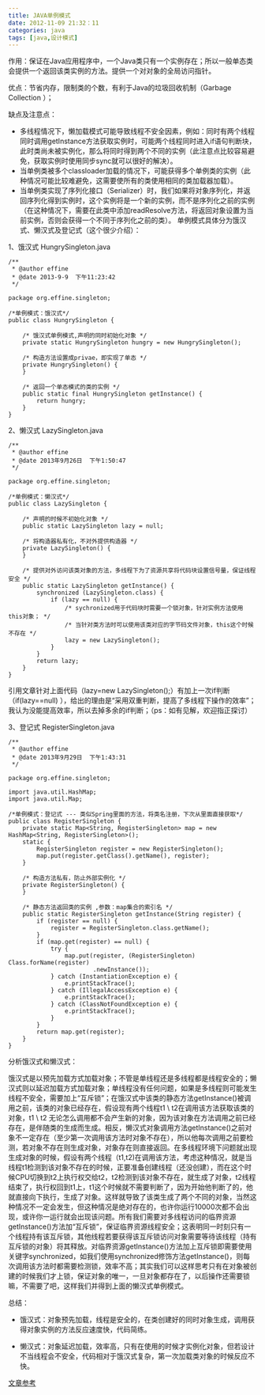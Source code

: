 ```yaml
---
title: JAVA单例模式
date: 2012-11-09 21:32：11
categories: java
tags: [java,设计模式]
---
```

作用：保证在Java应用程序中，一个Java类只有一个实例存在；所以一般单态类会提供一个返回该类实例的方法。提供一个对对象的全局访问指针。

优点：节省内存，限制类的个数，有利于Java的垃圾回收机制（Garbage Collection ）；

缺点及注意点：

* 多线程情况下，懒加载模式可能导致线程不安全因素，例如：同时有两个线程同时调用getInstance方法获取实例时，可能两个线程同时进入if语句判断块，此时类尚未被实例化，那么将同时得到两个不同的实例（此注意点比较容易避免，获取实例时使用同步sync就可以很好的解决）。
* 当单例类被多个classloader加载的情况下，可能获得多个单例类的实例（此种情况可能比较难避免，这需要使所有的类使用相同的类加载器加载）。
* 当单例类实现了序列化接口（Serializer）时，我们如果将对象序列化，并返回序列化得到实例时，这个实例将是一个新的实例，而不是序列化之前的实例（在这种情况下，需要在此类中添加readResolve方法，将返回对象设置为当前实例，否则会获得一个不同于序列化之前的类）。
单例模式具体分为饿汉式、懒汉式及登记式（这个很少介绍）：

1、饿汉式  HungrySingleton.java
	
	/** 
	 * @author effine 
	 * @date 2013-9-9  下午11:23:42
	 */  
	  
	package org.effine.singleton;  
	  
	/*单例模式：饿汉式*/  
	public class HungrySingleton {  
	  
	    /* 饿汉式单例模式,声明的同时初始化对象 */  
	    private static HungrySingleton hungry = new HungrySingleton();  
	  
	    /* 构造方法设置成privae，即实现了单态 */  
	    private HungrySingleton() {  
	    }  
	  
	    /* 返回一个单态模式的类的实例 */  
	    public static final HungrySingleton getInstance() {  
	        return hungry;  
	    }  
	}  
2、懒汉式  LazySingleton.java
	
	/** 
	 * @author effine 
	 * @date 2013年9月26日  下午1:50:47 
	 */  
	  
	package org.effine.singleton;  
	  
	/*单例模式：懒汉式*/  
	public class LazySingleton {  
	  
	    /* 声明的时候不初始化对象 */  
	    public static LazySingleton lazy = null;  
	  
	    /* 将构造器私有化，不对外提供构造器 */  
	    private LazySingleton() {  
	    }  
	  
	    /* 提供对外访问该类对象的方法，多线程下为了资源共享将代码块设置信号量，保证线程安全 */  
	    public static LazySingleton getInstance() {  
	  		synchronized (LazySingleton.class) {
	        	if (lazy == null) {  
	            	/* sychronized用于代码块时需要一个锁对象，针对实例方法使用this对象； */  
	           		/* 当针对类方法时可以使用该类对应的字节码文件对象，this这个时候不存在 */  
	                lazy = new LazySingleton();  
	            }  
	        }  
	        return lazy;  
	    }  
	}  
引用文章针对上面代码（lazy=new LazySingleton();）有加上一次if判断（if(lazy==null) ），给出的理由是“采用双重判断，提高了多线程下操作的效率”；我认为没能提高效率，所以去掉多余的if判断；（ps：如有见解，欢迎指正探讨）

3、登记式  RegisterSingleton.java
	
	/** 
	 * @author effine 
	 * @date 2013年9月29日  下午1:43:31 
	 */  
	  
	package org.effine.singleton;  
	  
	import java.util.HashMap;  
	import java.util.Map;  
	  
	/*单例模式：登记式 --- 类似Spring里面的方法，将类名注册，下次从里面直接获取*/  
	public class RegisterSingleton {  
	    private static Map<String, RegisterSingleton> map = new HashMap<String, RegisterSingleton>();  
	    static {  
	        RegisterSingleton register = new RegisterSingleton();  
	        map.put(register.getClass().getName(), register);  
	    }  
	  
	    /* 构造方法私有，防止外部实例化 */  
	    private RegisterSingleton() {  
	    }  
	  
	    /* 静态方法返回类的实例 ,参数：map集合的索引名 */  
	    public static RegisterSingleton getInstance(String register) {  
	        if (register == null) {  
	            register = RegisterSingleton.class.getName();  
	        }  
	        if (map.get(register) == null) {  
	            try {  
	                map.put(register, (RegisterSingleton) Class.forName(register)  
	                        .newInstance());  
	            } catch (InstantiationException e) {  
	                e.printStackTrace();  
	            } catch (IllegalAccessException e) {  
	                e.printStackTrace();  
	            } catch (ClassNotFoundException e) {  
	                e.printStackTrace();  
	            }  
	        }  
	        return map.get(register);  
	    }  
	}  
分析饿汉式和懒汉式：

饿汉式是以预先加载方式加载对象；不管是单线程还是多线程都是线程安全的；懒汉式则以延迟加载方式加载对象；单线程没有任何问题，如果是多线程则可能发生线程不安全，需要加上“互斥锁”；在饿汉式中该类的静态方法getInstance()被调用之前，该类的对象已经存在，假设现有两个线程t1 \ t2在调用该方法获取该类的对象，t1 \ t2 无论怎么调用都不会产生新的对象，因为该对象在方法调用之前已经存在，是伴随类的生成而生成。相反，懒汉式对象调用方法getInstance()之前对象不一定存在（至少第一次调用该方法时对象不存在），所以他每次调用之前要检测，若对象不存在则生成对象，对象存在则直接返回。在多线程环境下问题就出现生成对象的时候，假设有两个线程（t1,t2)在调用该方法，考虑这种情况，就是当线程t1检测到该对象不存在的时候，正要准备创建线程（还没创建），而在这个时候CPU切换到t2上执行权交给t2，t2检测到该对象不存在，就生成了对象，t2线程结束了，执行权回到t1上，t1这个时候就不需要判断了，因为开始他判断了的，他就直接向下执行，生成了对象。这样就导致了该类生成了两个不同的对象，当然这种情况不一定会发生，但这种情况是绝对存在的，也许你运行10000次都不会出现，或许你一运行就会出现该问题。所有我们需要对多线程访问的临界资源getInstance()方法加“互斥锁”，保证临界资源线程安全；这表明同一时刻只有一个线程持有该互斥锁，其他线程若要获得该互斥锁访问对象需要等待该线程（持有互斥锁的对象）将其释放。对临界资源getInstance()方法加上互斥锁即需要使用关键字synchronized，如我们使用synchronized修饰方法getInstance()，则每次调用该方法时都需要检测锁，效率不高；其实我们可以这样思考只有在对象被创建的时候我们才上锁，保证对象的唯一，一旦对象都存在了，以后操作还需要锁嘛，不需要了吧，这样我们并得到上面的懒汉式单例模式。

总结：

* 饿汉式：对象预先加载，线程是安全的，在类创建好的同时对象生成，调用获得对象实例的方法反应速度快，代码简练。

* 懒汉式：对象延迟加载，效率高，只有在使用的时候才实例化对象，但若设计不当线程会不安全，代码相对于饿汉式复杂，第一次加载类对象的时候反应不快。

<a href="http://hi.baidu.com/chenbobio/item/9c4ecfa95144fb7b6cd455ca">文章参考</a>